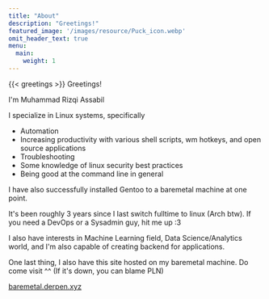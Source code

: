 ```yaml
---
title: "About"
description: "Greetings!"
featured_image: '/images/resource/Puck_icon.webp'
omit_header_text: true
menu:
  main:
    weight: 1
---
```


{{< greetings >}} Greetings!

I'm Muhammad Rizqi Assabil

I specialize in Linux systems, specifically 
- Automation
- Increasing productivity with various shell scripts, wm hotkeys, and open source applications
- Troubleshooting
- Some knowledge of linux security best practices
- Being good at the command line in general

I have also successfully installed Gentoo to a baremetal machine at one point.

It's been roughly 3 years since I last switch fulltime to linux (Arch btw). If you need a DevOps or a Sysadmin guy, hit me up :3

I also have interests in Machine Learning field, Data Science/Analytics world, and I'm also capable of creating backend for applications.

One last thing, I also have this site hosted on my baremetal machine. Do come visit ^^ (If it's down, you can blame PLN)

[baremetal.derpen.xyz](https://baremetal.derpen.xyz)

